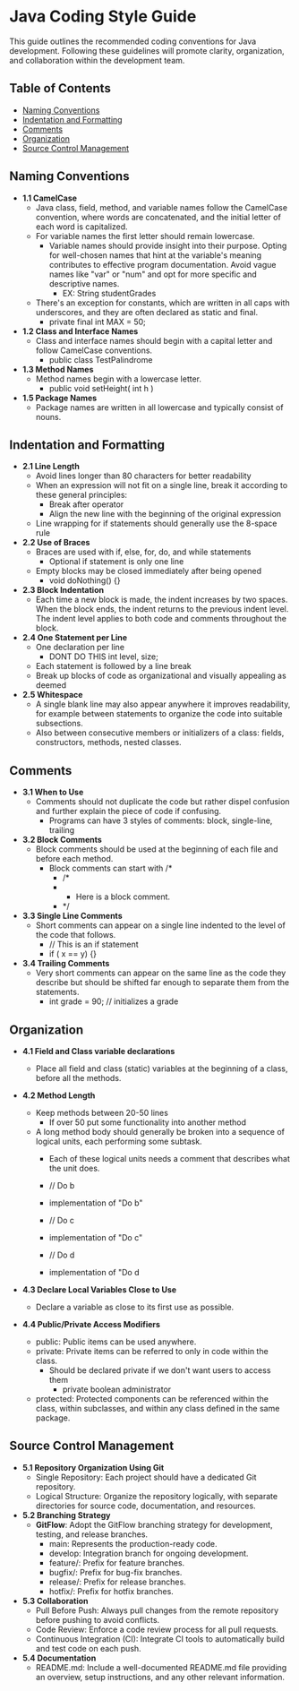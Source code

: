 # Java Coding Style Guide

This guide outlines the recommended coding conventions for Java development. Following these guidelines will promote clarity, organization, and collaboration within the development team.

## Table of Contents
  + [Naming Conventions](#naming-conventions)
  + [Indentation and Formatting](#indentation-and-formatting)
  + [Comments](#comments)
  + [Organization](#organization)
  + [Source Control Management](#source-control-management)

## Naming Conventions
  + **1.1 CamelCase**
      + Java class, field, method, and variable names follow the CamelCase convention, where words are concatenated, and the initial letter of each word is capitalized.
      + For variable names the first letter should remain lowercase.
          + Variable names should provide insight into their purpose. Opting for well-chosen names that hint at the variable's meaning contributes to effective program documentation. Avoid vague names like "var" or "num" and opt for more specific and descriptive names.
              + EX: String studentGrades
      + There's an exception for constants, which are written in all caps with underscores, and they are often declared as static and final.
          + private final int MAX = 50;
  + **1.2 Class and Interface Names**
      + Class and interface names should begin with a capital letter and follow CamelCase conventions.
          + public class TestPalindrome
  + **1.3 Method Names**
      + Method names begin with a lowercase letter.
          + public void setHeight( int h )
  + **1.5 Package Names**
    + Package names are written in all lowercase and typically consist of nouns.

## Indentation and Formatting
  + **2.1 Line Length**
    + Avoid lines longer than 80 characters for better readability
    + When an expression will not fit on a single line, break it according to these general principles:
        + Break after operator
        + Align the new line with the beginning of the original expression
    + Line wrapping for if statements should generally use the 8-space rule
  + **2.2 Use of Braces**
    + Braces are used with if, else, for, do, and while statements
        + Optional if statement is only one line
    + Empty blocks may be closed immediately after being opened
        + void doNothing() {}
  + **2.3 Block Indentation**
    + Each time a new block is made, the indent increases by two spaces. When the block ends, the indent returns to the previous indent level. The indent level applies to both code and comments throughout the block.
  + **2.4 One Statement per Line**
    + One declaration per line
        + DONT DO THIS int level, size; 
    + Each statement is followed by a line break
    + Break up blocks of code as organizational and visually appealing as deemed
  + **2.5 Whitespace**
    + A single blank line may also appear anywhere it improves readability, for example between statements to organize the code into suitable subsections.
    + Also between consecutive members or initializers of a class: fields, constructors, methods, nested classes.

## Comments
  + **3.1 When to Use**
     + Comments should not duplicate the code but rather dispel confusion and further explain the piece of code if confusing.
         + Programs can have 3 styles of comments: block, single-line, trailing
  + **3.2 Block Comments**
     + Block comments should be used at the beginning of each file and before each method.
        + Block comments can start with /*
            + /*
            + * Here is a block comment.
            + */
  + **3.3 Single Line Comments**
    + Short comments can appear on a single line indented to the level of the code that follows.
        + // This is an if statement
        + if ( x == y) {}
  + **3.4 Trailing Comments**
      + Very short comments can appear on the same line as the code they describe but should be shifted far enough to separate them from the statements.
          + int grade = 90;       // initializes a grade

## Organization 
  + **4.1 Field and Class variable declarations**
      + Place all field and class (static) variables at the beginning of a class, before all the methods.
  + **4.2 Method Length**
      + Keep methods between 20-50 lines
          + If over 50 put some functionality into another method
      + A long method body should generally be broken into a sequence of logical units, each performing some subtask.
          + Each of these logical units needs a comment that describes what the unit does.
          + // Do b
          + implementation of "Do b"
   
            
          + // Do c
          + implementation of "Do c"
   
            
          + // Do d
          + implementation of "Do d

  + **4.3 Declare Local Variables Close to Use**
      + Declare a variable as close to its first use as possible.
  + **4.4 Public/Private Access Modifiers**
      + public: Public items can be used anywhere.
      + private: Private items can be referred to only in code within the class.
          + Should be declared private if we don't want users to access them
              + private boolean administrator
      + protected: Protected components can be referenced within the class, within subclasses, and within any class defined in the same package.

## Source Control Management
  + **5.1 Repository Organization Using Git**
      + Single Repository: Each project should have a dedicated Git repository.
      + Logical Structure: Organize the repository logically, with separate directories for source code, documentation, and resources.
  + **5.2 Branching Strategy**
      + **GitFlow**: Adopt the GitFlow branching strategy for development, testing, and release branches.
          + main: Represents the production-ready code.
          + develop: Integration branch for ongoing development.
          + feature/: Prefix for feature branches.
          + bugfix/: Prefix for bug-fix branches.
          + release/: Prefix for release branches.
          + hotfix/: Prefix for hotfix branches.
  + **5.3 Collaboration**
      + Pull Before Push: Always pull changes from the remote repository before pushing to avoid conflicts.
      + Code Review: Enforce a code review process for all pull requests.
      + Continuous Integration (CI): Integrate CI tools to automatically build and test code on each push.
  + **5.4 Documentation**
      + README.md: Include a well-documented README.md file providing an overview, setup instructions, and any other relevant information.
    
            





